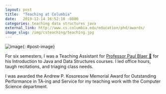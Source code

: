 ```yaml
---
layout: post
title:  "Teaching at Columbia"
date:   2019-12-14 16:52:10 -0800
categories: teaching data structures java 
external_link: http://www.cs.columbia.edu/education/phd/awards/
image_slug: /img/csteaching/teaching.jpg
---
```


![image]({{site.url}}/img/csteaching/teaching.jpg){: #post-image}

For six semesters, I was a Teaching Assistant for [Professor Paul Blaer 🍍](https://www.cs.columbia.edu/~pblaer/) for his Introduction to Java and Data Structures courses. I led office hours, taugh recitations, and triaging class needs. 

I was awarded the Andrew P. Kosoresow Memorial Award for Outstanding Performance in TA-ing and Service for my teaching work with the Computer Science department.
